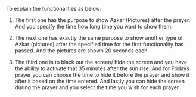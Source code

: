 To explain the functionalities as below:

1. The first one has the purpose to show Azkar (Pictures) after the prayer. And you specify the time how long time you want to show them.

2. The next one has exactly the same purpose to show another type of Azkar (pictures) after the specified time for the first functionality has passed. And the pictures are shown 20 seconds each

3. The third one is to black out the screen/ hide the screen and you have the ability to activate that 35 minutes after the sun rise. And for Fridays prayer you can choose the time to hide it before the prayer and show it after it based on the time entered. And lastly you can hide the screen during the prayer and you select the time you wish for each prayer